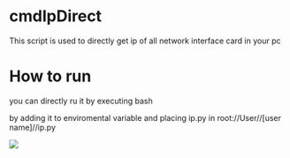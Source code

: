 # cmdIpDirect
This script is used to directly get ip of all network interface card in your pc

# How to run 
you can directly ru it by executing bash 

by adding it to enviromental variable
and placing ip.py in root://User//[user name]//ip.py



![](https://5.imimg.com/data5/OQ/GM/NR/SELLER-16177587/automation-with-python.jpeg)
